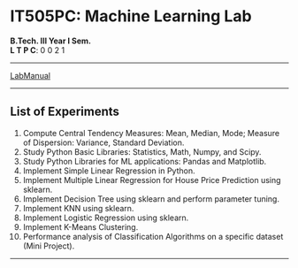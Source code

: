 
# IT505PC: Machine Learning Lab

**B.Tech. III Year I Sem.**  
**L T P C**: 0 0 2 1

---

[LabManual](https://github.com/helloworld9948/ML/blob/main/LabManual.md)

---


## List of Experiments

1. Compute Central Tendency Measures: Mean, Median, Mode; Measure of Dispersion: Variance, Standard Deviation.
2. Study Python Basic Libraries: Statistics, Math, Numpy, and Scipy.
3. Study Python Libraries for ML applications: Pandas and Matplotlib.
4. Implement Simple Linear Regression in Python.
5. Implement Multiple Linear Regression for House Price Prediction using sklearn.
6. Implement Decision Tree using sklearn and perform parameter tuning.
7. Implement KNN using sklearn.
8. Implement Logistic Regression using sklearn.
9. Implement K-Means Clustering.
10. Performance analysis of Classification Algorithms on a specific dataset (Mini Project).

---
